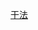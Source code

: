 [干法](https://www.bilibili.com/video/BV1x44y1g7eG/?spm_id_from=333.337.search-card.all.click&vd_source=e38cd951f2ee7bda48ec574f4e9ba363)